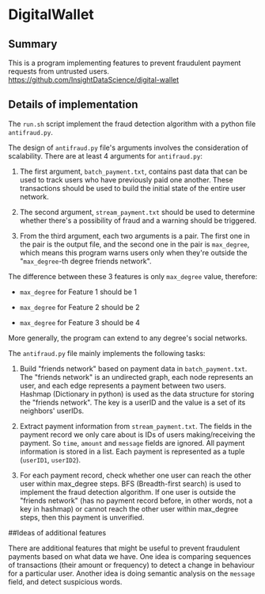 # DigitalWallet

## Summary
This is a program implementing features to prevent fraudulent payment requests from untrusted users. 
https://github.com/InsightDataScience/digital-wallet

## Details of implementation

The `run.sh` script implement the fraud detection algorithm with a python file `antifraud.py`.

The design of `antifraud.py` file's arguments involves the consideration of scalability.
There are at least 4 arguments for `antifraud.py`:

1. The first argument, `batch_payment.txt`, contains past data that can be used to track users who have previously paid one another. These transactions should be used to build the initial state of the entire user network.

2. The second argument, `stream_payment.txt` should be used to determine whether there's a possibility of fraud and a warning should be triggered.

3. From the third argument, each two arguments is a pair. The first one in the pair is the output file, and the second one in the pair is `max_degree`, which means this program warns users only when they're outside the "`max_degree`-th degree friends network".
 
 The difference between these 3 features is only `max_degree` value, therefore:

 * `max_degree` for Feature 1 should be 1

 * `max_degree` for Feature 2 should be 2

 * `max_degree` for Feature 3 should be 4

 More generally, the program can extend to any degree's social networks.

The `antifraud.py` file mainly implements the following tasks:

1. Build "friends network" based on payment data in `batch_payment.txt`. The "friends network" is an undirected graph, each node represents an user, and each edge represents a payment between two users. Hashmap (Dictionary in python) is used as the data structure for storing the "friends network". The key is a userID and the value is a set of its neighbors' userIDs.

2. Extract payment information from `stream_payment.txt`. The fields in the payment record we only care about is IDs of users making/receiving the payment. So `time`, `amount` and `message` fields are ignored. All payment information is stored in a list. Each payment is represented as a tuple (`userID1`, `userID2`).

3. For each payment record, check whether one user can reach the other user within max_degree steps. BFS (Breadth-first search) is used to implement the fraud detection algorithm. If one user is outside the "friends network" (has no payment record before, in other words, not a key in hashmap) or cannot reach the other user within max_degree steps, then this payment is unverified.

##Ideas of additional features

There are additional features that might be useful to prevent fraudulent payments based on what data we have. One idea is comparing sequences of transactions (their amount or frequency) to detect a change in behaviour for a particular user. Another idea is doing semantic analysis on the `message` field, and detect suspicious words.
